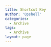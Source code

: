 ```yaml
---
title: Shortcut Key
author: 'Opshell'
categories:
  - Archive
tags:
  - Archive
layout: page
---
```


